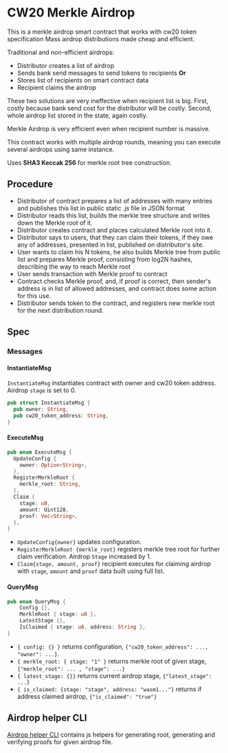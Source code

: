 # CW20 Merkle Airdrop

This is a merkle airdrop smart contract that works with cw20 token specification Mass airdrop distributions made cheap
and efficient.

Traditional and non-efficient airdrops:

- Distributor creates a list of airdrop
- Sends bank send messages to send tokens to recipients
  **Or**
- Stores list of recipients on smart contract data
- Recipient claims the airdrop

These two solutions are very ineffective when recipient list is big. First, costly because bank send cost for the
distributor will be costly. Second, whole airdrop list stored in the state, again costly.

Merkle Airdrop is very efficient even when recipient number is massive.

This contract works with multiple airdrop rounds, meaning you can execute several airdrops using same instance.

Uses **SHA3 Keccak 256** for merkle root tree construction.

## Procedure

- Distributor of contract prepares a list of addresses with many entries and publishes this list in public static .js
  file in JSON format
- Distributor reads this list, builds the merkle tree structure and writes down the Merkle root of it.
- Distributor creates contract and places calculated Merkle root into it.
- Distributor says to users, that they can claim their tokens, if they owe any of addresses, presented in list,
  published on distributor's site.
- User wants to claim his N tokens, he also builds Merkle tree from public list and prepares Merkle proof, consisting
  from log2N hashes, describing the way to reach Merkle root
- User sends transaction with Merkle proof to contract
- Contract checks Merkle proof, and, if proof is correct, then sender's address is in list of allowed addresses, and
  contract does some action for this use.
- Distributor sends token to the contract, and registers new merkle root for the next distribution round.

## Spec

### Messages

#### InstantiateMsg

`InstantiateMsg` instantiates contract with owner and cw20 token address. Airdrop `stage` is set to 0.

```rust
pub struct InstantiateMsg {
  pub owner: String,
  pub cw20_token_address: String,
}
```

#### ExecuteMsg

```rust
pub enum ExecuteMsg {
  UpdateConfig {
    owner: Option<String>,
  },
  RegisterMerkleRoot {
    merkle_root: String,
  },
  Claim {
    stage: u8,
    amount: Uint128,
    proof: Vec<String>,
  },
}
```

- `UpdateConfig{owner}` updates configuration.
- `RegisterMerkleRoot {merkle_root}` registers merkle tree root for further claim verification. Airdrop `Stage`
  increased by 1.
- `Claim{stage, amount, proof}` recipient executes for claiming airdrop with `stage`, `amount` and `proof` data built
  using full list.

#### QueryMsg

``` rust
pub enum QueryMsg {
    Config {},
    MerkleRoot { stage: u8 },
    LatestStage {},
    IsClaimed { stage: u8, address: String },
}
```

- `{ config: {} }` returns configuration, `{"cw20_token_address": ..., "owner": ...}`.
- `{ merkle_root: { stage: "1" }` returns merkle root of given stage, `{"merkle_root": ... , "stage": ...}`
- `{ latest_stage: {}}` returns current airdrop stage, `{"latest_stage": ...}`
- `{ is_claimed: {stage: "stage", address: "wasm1..."}` returns if address claimed airdrop, `{"is_claimed": "true"}`

## Airdrop helper CLI

[Airdrop helper CLI](helpers) contains js helpers for generating root, generating and verifying proofs for given airdrop
file.
